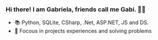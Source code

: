 ### Hi there! I am Gabriela, friends call me Gabi. 🙋‍♀️


- 📚 Python, SQLite, CSharp, .Net, ASP.NET, JS and DS.
- 🎯 Focous in projects experiences and solving problems



